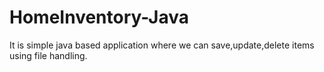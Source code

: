 # HomeInventory-Java
It is simple java based application where we can save,update,delete items using file handling.
